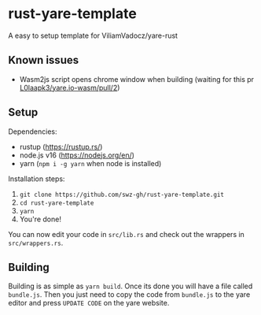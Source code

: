 # rust-yare-template

A easy to setup template for ViliamVadocz/yare-rust

## Known issues

- Wasm2js script opens chrome window when building (waiting for this pr [L0laapk3/yare.io-wasm/pull/2](https://github.com/L0laapk3/yare.io-wasm/pull/2))

## Setup

Dependencies:

- rustup (https://rustup.rs/)
- node.js v16 (https://nodejs.org/en/)
- yarn (`npm i -g yarn` when node is installed)

Installation steps:

1. `git clone https://github.com/swz-gh/rust-yare-template.git`
2. `cd rust-yare-template`
3. `yarn`
4. You're done!

You can now edit your code in `src/lib.rs` and check out the wrappers in `src/wrappers.rs`.

## Building

Building is as simple as `yarn build`. Once its done you will have a file called `bundle.js`. Then you just need to copy the code from `bundle.js` to the yare editor and press `UPDATE CODE` on the yare website.
